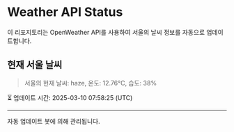 
# Weather API Status

이 리포지토리는 OpenWeather API를 사용하여 서울의 날씨 정보를 자동으로 업데이트합니다.

## 현재 서울 날씨
> 서울의 현재 날씨: haze, 온도: 12.76°C, 습도: 38%

⏳ 업데이트 시간: 2025-03-10 07:58:25 (UTC)

---
자동 업데이트 봇에 의해 관리됩니다.
